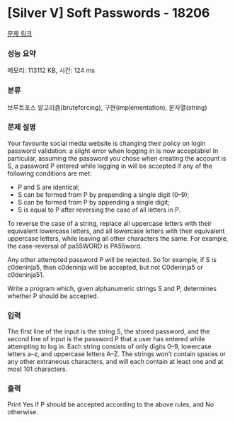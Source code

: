 # [Silver V] Soft Passwords - 18206 

[문제 링크](https://www.acmicpc.net/problem/18206) 

### 성능 요약

메모리: 113112 KB, 시간: 124 ms

### 분류

브루트포스 알고리즘(bruteforcing), 구현(implementation), 문자열(string)

### 문제 설명

<p>Your favourite social media website is changing their policy on login password validation: a slight error when logging in is now acceptable! In particular, assuming the password you chose when creating the account is S, a password P entered while logging in will be accepted if any of the following conditions are met:</p>

<ul>
	<li>P and S are identical;</li>
	<li>S can be formed from P by prepending a single digit (0–9);</li>
	<li>S can be formed from P by appending a single digit;</li>
	<li>S is equal to P after reversing the case of all letters in P.</li>
</ul>

<p>To reverse the case of a string, replace all uppercase letters with their equivalent lowercase letters, and all lowercase letters with their equivalent uppercase letters, while leaving all other characters the same. For example, the case-reversal of pa55WORD is PA55word.</p>

<p>Any other attempted password P will be rejected. So for example, if S is c0deninja5, then c0deninja will be accepted, but not C0deninja5 or c0deninja51.</p>

<p>Write a program which, given alphanumeric strings S and P, determines whether P should be accepted.</p>

### 입력 

 <p>The first line of the input is the string S, the stored password, and the second line of input is the password P that a user has entered while attempting to log in. Each string consists of only digits 0–9, lowercase letters a–z, and uppercase letters A–Z. The strings won’t contain spaces or any other extraneous characters, and will each contain at least one and at most 101 characters.</p>

### 출력 

 <p>Print Yes if P should be accepted according to the above rules, and No otherwise.</p>

